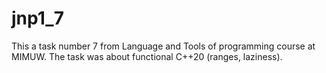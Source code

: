 # jnp1_7

This a task number 7 from Language and Tools of programming course at MIMUW. The task was about functional C++20 (ranges, laziness).
